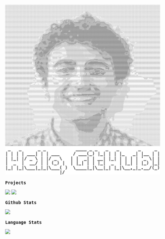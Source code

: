 <img src="./ascii-art.png" width="500" />
<img src="./ascii-text-art.png" width="500"/>



<b> <samp>Projects </samp></b>
<p>
<a style="text-decoration: none" align="left" href="https://github.com/danielgros/Plants2LeafPC">
    <img src="https://github-readme-stats.vercel.app/api/pin/?username=danielgros&repo=Plants2LeafPC&show_owner=false" />
</a>
<a style="text-decoration: none" align="left" href="https://github.com/danielgros/danielgros">
    <img src="https://github-readme-stats.vercel.app/api/pin/?username=danielgros&repo=danielgros&show_owner=true" />
</a>
</p>
<b> <samp>Github Stats </samp></b>
<p>
    <img src="https://github-readme-stats.vercel.app/api?username=danielgros&count_private=true&show_icons=true&include_all_commits=true">
</p>
<b> <samp>Language Stats </samp></b>
<p>
    <img src="https://github-readme-stats.vercel.app/api/top-langs/?username=danielgros&hide=TeX&layout=compact">
</p>


<!--
**danielgros/danielgros** is a ✨ _special_ ✨ repository because its `README.md` (this file) appears on your GitHub profile.

Here are some ideas to get you started:

- 🔭 I’m currently working on ...
- 🌱 I’m currently learning ...
- 👯 I’m looking to collaborate on ...
- 🤔 I’m looking for help with ...
- 💬 Ask me about ...
- 📫 How to reach me: ...
- 😄 Pronouns: ...
- ⚡ Fun fact: ...
-->
